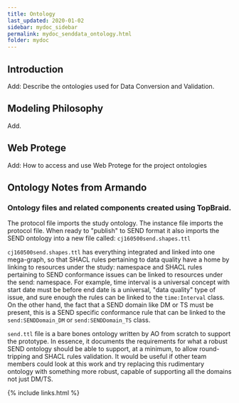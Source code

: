 ```yaml
---
title: Ontology
last_updated: 2020-01-02
sidebar: mydoc_sidebar
permalink: mydoc_senddata_ontology.html
folder: mydoc
---
```


## Introduction

<font class='toBeAdded'>Add: Describe the ontologies used for Data Conversion and Validation.</font>

## Modeling Philosophy
<font class='toBeAdded'>Add.</font>

## Web Protege
<font class='toBeAdded'>Add: How to access and use Web Protege for the project ontologies</font>

## Ontology Notes from Armando

### Ontology files and related components created using TopBraid.

The protocol file imports the study ontology. The instance file imports the protocol file. When ready to "publish" to SEND format it also imports the SEND ontology into a new file called:  `cj160500send.shapes.ttl`

 `cj160500send.shapes.ttl` has everything integrated and linked into one mega-graph, so that SHACL rules pertaining to data quality have a home by linking to resources under the study: namespace and SHACL rules pertaining to SEND conformance issues can be linked to resources under the send: namespace. For example, time interval is a universal concept with start date must be before end date is a universal, "data quality" type of issue, and sure enough the rules can be linked to the `time:Interval` class. On the other hand, the fact that a SEND domain like DM or TS must be present, this is a SEND specific conformance rule that can be linked to the `send:SENDDomain_DM`  or `send:SENDDomain_TS` class.

`send.ttl` file is a bare bones ontology written by AO from scratch to support the prototype. In essence, it documents the requirements for what a robust SEND ontology should be able to support, at a minimum, to allow round-tripping and  SHACL rules validation.  It would be useful if other team members could look at this work and try replacing this rudimentary ontology with something more robust, capable of supporting all the domains not just DM/TS.

{% include links.html %}

